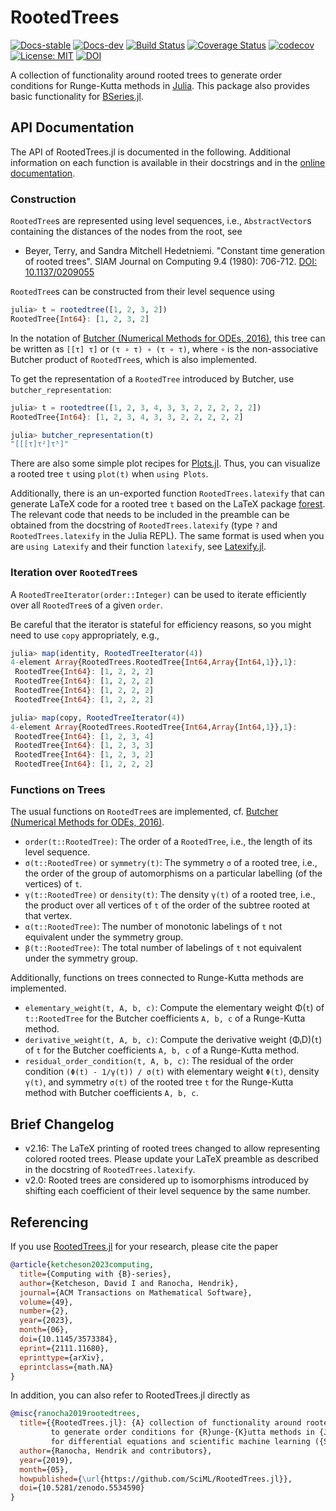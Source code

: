 # RootedTrees

[![Docs-stable](https://img.shields.io/badge/docs-stable-blue.svg)](https://SciML.github.io/RootedTrees.jl/stable)
[![Docs-dev](https://img.shields.io/badge/docs-dev-blue.svg)](https://SciML.github.io/RootedTrees.jl/dev)
[![Build Status](https://github.com/SciML/RootedTrees.jl/workflows/CI/badge.svg)](https://github.com/SciML/RootedTrees.jl/actions?query=workflow%3ACI)
[![Coverage Status](https://coveralls.io/repos/github/SciML/RootedTrees.jl/badge.svg?branch=main)](https://coveralls.io/github/SciML/RootedTrees.jl?branch=main)
[![codecov](https://codecov.io/gh/SciML/RootedTrees.jl/branch/main/graph/badge.svg)](https://codecov.io/gh/SciML/RootedTrees.jl)
[![License: MIT](https://img.shields.io/badge/License-MIT-success.svg)](https://opensource.org/licenses/MIT)
[![DOI](https://zenodo.org/badge/DOI/10.5281/zenodo.5534590.svg)](https://doi.org/10.5281/zenodo.5534590)
<!-- [![Downloads](https://shields.io/endpoint?url=https://pkgs.genieframework.com/api/v1/badge/RootedTrees)](https://pkgs.genieframework.com?packages=RootedTrees) -->

A collection of functionality around rooted trees to generate order conditions
for Runge-Kutta methods in [Julia](https://julialang.org/).
This package also provides basic functionality for
[BSeries.jl](https://github.com/ranocha/BSeries.jl).


## API Documentation

The API of RootedTrees.jl is documented in the following. Additional information
on each function is available in their docstrings and in the
[online documentation](https://SciML.github.io/RootedTrees.jl/stable).

### Construction

`RootedTree`s are represented using level sequences, i.e., `AbstractVector`s
containing the distances of the nodes from the root, see

- Beyer, Terry, and Sandra Mitchell Hedetniemi.
  "Constant time generation of rooted trees".
  SIAM Journal on Computing 9.4 (1980): 706-712.
  [DOI: 10.1137/0209055](https://doi.org/10.1137/0209055)

`RootedTree`s can be constructed from their level sequence using
```julia
julia> t = rootedtree([1, 2, 3, 2])
RootedTree{Int64}: [1, 2, 3, 2]
```
In the notation of [Butcher (Numerical Methods for ODEs, 2016)](https://doi.org/10.1002/9781119121534),
this tree can be written as `[[τ] τ]` or `(τ ∘ τ) ∘ (τ ∘ τ)`, where
`∘` is the non-associative Butcher product of `RootedTree`s, which is also
implemented.

To get the representation of a `RootedTree` introduced by Butcher, use `butcher_representation`:
```julia
julia> t = rootedtree([1, 2, 3, 4, 3, 3, 2, 2, 2, 2, 2])
RootedTree{Int64}: [1, 2, 3, 4, 3, 3, 2, 2, 2, 2, 2]

julia> butcher_representation(t)
"[[[τ]τ²]τ⁵]"
```

There are also some simple plot recipes for [Plots.jl](https://github.com/JuliaPlots/Plots.jl).
Thus, you can visualize a rooted tree `t` using `plot(t)` when `using Plots`.

Additionally, there is an un-exported function `RootedTrees.latexify` that can
generate LaTeX code for a rooted tree `t` based on the LaTeX package
[forest](https://ctan.org/pkg/forest). The relevant code that needs to be included
in the preamble can be obtained from the docstring of `RootedTrees.latexify`
(type `?` and `RootedTrees.latexify` in the Julia REPL). The same format is
used when you are `using Latexify` and their function `latexify`, see
[Latexify.jl](https://github.com/korsbo/Latexify.jl).

### Iteration over `RootedTree`s

A `RootedTreeIterator(order::Integer)` can be used to iterate efficiently
over all `RootedTree`s of a given `order`.

Be careful that the iterator is stateful for efficiency reasons, so you might
need to use `copy` appropriately, e.g.,
```julia
julia> map(identity, RootedTreeIterator(4))
4-element Array{RootedTrees.RootedTree{Int64,Array{Int64,1}},1}:
 RootedTree{Int64}: [1, 2, 2, 2]
 RootedTree{Int64}: [1, 2, 2, 2]
 RootedTree{Int64}: [1, 2, 2, 2]
 RootedTree{Int64}: [1, 2, 2, 2]

julia> map(copy, RootedTreeIterator(4))
4-element Array{RootedTrees.RootedTree{Int64,Array{Int64,1}},1}:
 RootedTree{Int64}: [1, 2, 3, 4]
 RootedTree{Int64}: [1, 2, 3, 3]
 RootedTree{Int64}: [1, 2, 3, 2]
 RootedTree{Int64}: [1, 2, 2, 2]
```

### Functions on Trees

The usual functions on `RootedTree`s are implemented, cf.
[Butcher (Numerical Methods for ODEs, 2016)](https://doi.org/10.1002/9781119121534).
- `order(t::RootedTree)`: The order of a `RootedTree`, i.e., the length of its level sequence.
- `σ(t::RootedTree)` or `symmetry(t)`: The symmetry `σ` of a rooted tree, i.e., the order of the group of automorphisms on a particular labelling (of the vertices) of `t`.
- `γ(t::RootedTree)` or `density(t)`: The density `γ(t)` of a rooted tree, i.e., the product over all vertices of `t` of the order of the subtree rooted at that vertex.
- `α(t::RootedTree)`: The number of monotonic labelings of `t` not equivalent under the symmetry group.
- `β(t::RootedTree)`: The total number of labelings of `t` not equivalent under the symmetry group.

Additionally, functions on trees connected to Runge-Kutta methods are implemented.
- `elementary_weight(t, A, b, c)`: Compute the elementary weight Φ(`t`) of `t::RootedTree` for the Butcher coefficients `A, b, c` of a Runge-Kutta method.
- `derivative_weight(t, A, b, c)`: Compute the derivative weight (ΦᵢD)(`t`) of `t` for the Butcher coefficients `A, b, c` of a Runge-Kutta method.
- `residual_order_condition(t, A, b, c)`: The residual of the order condition
  `(Φ(t) - 1/γ(t)) / σ(t)` with elementary weight `Φ(t)`, density `γ(t)`, and symmetry `σ(t)` of the rooted tree `t` for the Runge-Kutta method with Butcher coefficients `A, b, c`.


## Brief Changelog

- v2.16: The LaTeX printing of rooted trees changed to allow representing
  colored rooted trees. Please update your LaTeX preamble as described in
  the docstring of `RootedTrees.latexify`.
- v2.0: Rooted trees are considered up to isomorphisms introduced by shifting
  each coefficient of their level sequence by the same number.


## Referencing

If you use
[RootedTrees.jl](https://github.com/SciML/RootedTrees.jl)
for your research, please cite the paper
```bibtex
@article{ketcheson2023computing,
  title={Computing with {B}-series},
  author={Ketcheson, David I and Ranocha, Hendrik},
  journal={ACM Transactions on Mathematical Software},
  volume={49},
  number={2},
  year={2023},
  month={06},
  doi={10.1145/3573384},
  eprint={2111.11680},
  eprinttype={arXiv},
  eprintclass={math.NA}
}
```
In addition, you can also refer to RootedTrees.jl directly as
```bibtex
@misc{ranocha2019rootedtrees,
  title={{RootedTrees.jl}: {A} collection of functionality around rooted trees
         to generate order conditions for {R}unge-{K}utta methods in {J}ulia
         for differential equations and scientific machine learning ({SciM}L)},
  author={Ranocha, Hendrik and contributors},
  year={2019},
  month={05},
  howpublished={\url{https://github.com/SciML/RootedTrees.jl}},
  doi={10.5281/zenodo.5534590}
}
```
